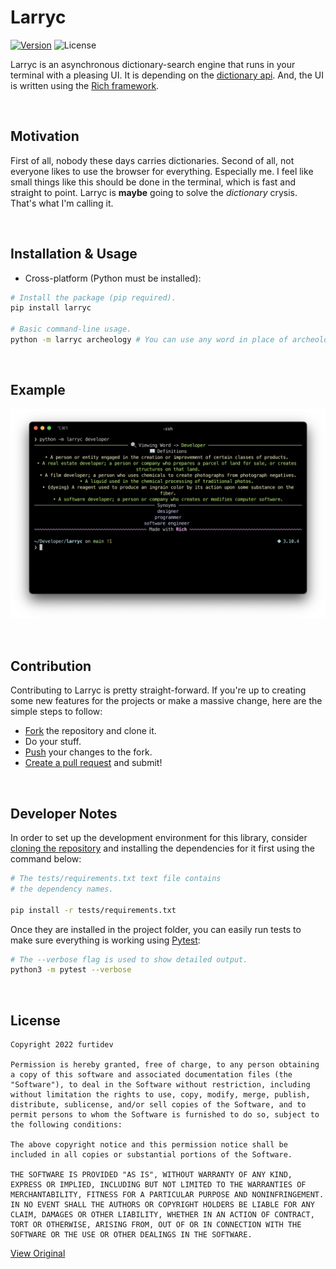 # Larryc

[![Version](https://img.shields.io/pypi/v/larryc?color=blue&style=for-the-badge)](https://pypi.org/project/larryc/)
![License](https://img.shields.io/github/license/furtidev/larryc?color=blue&style=for-the-badge)

Larryc is an asynchronous dictionary-search engine that runs in your terminal with a pleasing UI. It is depending on the [dictionary api](https://dictionaryapi.dev/). And, the UI is written using the [Rich framework](https://github.com/Textualize/rich).

<br>

## Motivation
First of all, nobody these days carries dictionaries. Second of all, not everyone likes to use the browser for everything. Especially me. I feel like small things like this should be done in the terminal, which is fast and straight to point. Larryc is **maybe** going to solve the *dictionary* crysis. That's what I'm calling it. 

<br>

## Installation & Usage
- Cross-platform (Python must be installed):
```bash
# Install the package (pip required).
pip install larryc

# Basic command-line usage.
python -m larryc archeology # You can use any word in place of archeology here.
```

<br>

## Example
![snapshot](static/snap.png)

<br>

## Contribution
Contributing to Larryc is pretty straight-forward. If you're up to creating some new features for the projects or make a massive change, here are the simple steps to follow:

- [Fork]() the repository and clone it.
- Do your stuff.
- [Push]() your changes to the fork.
- [Create a pull request]() and submit!

<br>

## Developer Notes
In order to set up the development environment for this library, consider [cloning the repository]() and installing the dependencies for it first using the command below:

```bash
# The tests/requirements.txt text file contains 
# the dependency names.

pip install -r tests/requirements.txt
```

Once they are installed in the project folder, you can easily run tests to make sure everything is working using [Pytest]():
```bash
# The --verbose flag is used to show detailed output.
python3 -m pytest --verbose
```

<br>

## License
```
Copyright 2022 furtidev

Permission is hereby granted, free of charge, to any person obtaining a copy of this software and associated documentation files (the "Software"), to deal in the Software without restriction, including without limitation the rights to use, copy, modify, merge, publish, distribute, sublicense, and/or sell copies of the Software, and to permit persons to whom the Software is furnished to do so, subject to the following conditions:

The above copyright notice and this permission notice shall be included in all copies or substantial portions of the Software.

THE SOFTWARE IS PROVIDED "AS IS", WITHOUT WARRANTY OF ANY KIND, EXPRESS OR IMPLIED, INCLUDING BUT NOT LIMITED TO THE WARRANTIES OF MERCHANTABILITY, FITNESS FOR A PARTICULAR PURPOSE AND NONINFRINGEMENT. IN NO EVENT SHALL THE AUTHORS OR COPYRIGHT HOLDERS BE LIABLE FOR ANY CLAIM, DAMAGES OR OTHER LIABILITY, WHETHER IN AN ACTION OF CONTRACT, TORT OR OTHERWISE, ARISING FROM, OUT OF OR IN CONNECTION WITH THE SOFTWARE OR THE USE OR OTHER DEALINGS IN THE SOFTWARE.
```
[View Original](LICENSE)
